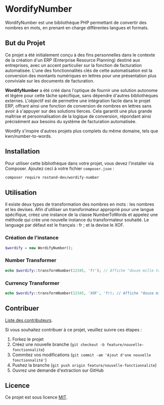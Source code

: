 # WordifyNumber

WordifyNumber est une bibliothèque PHP permettant de convertir des nombres en mots, en prenant en charge différentes langues et formats.

## But du Projet

Ce projet a été initialement conçu à des fins personnelles dans le contexte de la création d'un ERP (Enterprise Resource Planning) destiné aux entreprises, avec un accent particulier sur la fonction de facturation automatisée. L'une des fonctionnalités clés de cette automatisation est la conversion des montants numériques en lettres pour une présentation plus conviviale sur les documents de facturation.

**WordifyNumber** a été créé dans l'optique de fournir une solution autonome et légère pour cette tâche spécifique, sans dépendre d'autres bibliothèques externes. L'objectif est de permettre une intégration facile dans le projet ERP, offrant ainsi une fonction de conversion de nombres en lettres sans avoir à s'appuyer sur des solutions tierces. Cela garantit une plus grande maîtrise et personnalisation de la logique de conversion, répondant ainsi précisément aux besoins du système de facturation automatisée.

Wordify s'inspire d'autres projets plus complets du même domaine, tels que kwn/number-to-words.

## Installation

Pour utiliser cette bibliothèque dans votre projet, vous devez l'installer via Composer. Ajoutez ceci à votre fichier `composer.json` :

```bash
composer require rostand-dev/wordify-number
```

## Utilisation
  Il existe deux types de transformation des nombres en mots : les nombres et les devises. Afin d'utiliser un transformateur approprié pour une langue spécifique, créez une instance de la classe NumberToWords et appelez une méthode qui crée une nouvelle instance du transformateur souhaité.
  Le language par défaut est le français : fr ; et la devise le XOF.
  ### Création de l'instance
```php
$wordify = new WordifyNumber();
```
  ### Number Transformer 
```php
echo $wordify::transformNumber(12345, 'fr'); // Affiche "douze mille trois cent quarante-cinq"
```  
  ### Currency Transformer 
```php
echo $wordify::transformNumber(12345, 'XOF', 'fr); // Affiche "douze mille trois cent quarante-cinq francs CFA"
```  
## Contribuer
[Liste des contributeurs](https://github.com/roslove44/wordifyNumber/graphs/contributors).

Si vous souhaitez contribuer à ce projet, veuillez suivre ces étapes :

1. Forkez le projet
2. Créez une nouvelle branche (`git checkout -b feature/nouvelle-fonctionnalite`)
3. Commitez vos modifications (`git commit -am 'Ajout d'une nouvelle fonctionnalité'`)
4. Pushez la branche (`git push origin feature/nouvelle-fonctionnalite`)
5. Ouvrez une demande d'extraction sur GitHub

## Licence

Ce projet est sous licence [MIT](LICENSE).
